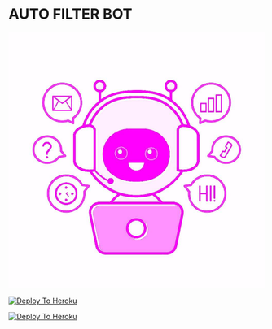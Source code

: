 # AUTO FILTER BOT
<p align="center">
  <img src="assets/logo1.jpg" alt=" AUTO FILTER BOT">

 [![Deploy To Heroku](https://www.herokucdn.com/deploy/button.svg)](https://heroku.com/deploy?template=https://github.com/zmraj/autofilter.git) 


 
 
 [![Deploy To Heroku](https://www.herokucdn.com/deploy/button.svg)](https://heroku.com/deploy?template=https://github.com/zmraj/autofilter.git) 
 
